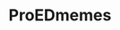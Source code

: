 ---
title: ProEDmemes
crosslinks:
- proED
- 2meirl4meirl
- starterpacks
- 1200isplenty
- TooMeIrlForMeIrl
- meirl
- IAmA
---